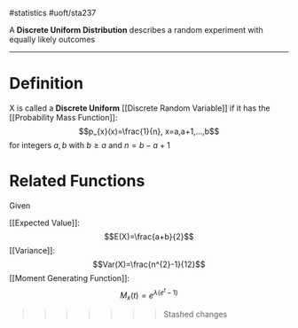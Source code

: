 #statistics #uoft/sta237 

A **Discrete Uniform Distribution** describes a random experiment with equally likely outcomes 

---
# Definition
X is called a **Discrete Uniform** [[Discrete Random Variable]] if it has the [[Probability Mass Function]]: $$p_{x}(x)=\frac{1}{n}, x=a,a+1,...,b$$ for integers $a,b$ with $b \geq a$ and $n=b-a+1$

# Related Functions
Given 

[[Expected Value]]: $$E(X)=\frac{a+b}{2}$$
[[Variance]]: $$Var(X)=\frac{n^{2}-1}{12}$$
[[Moment Generating Function]]: $$M_{x}(t)=e^{\lambda (e^{t}-1)}$$
>>>>>>> Stashed changes
